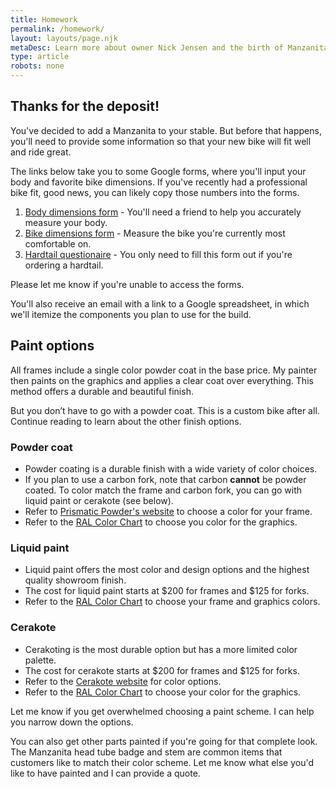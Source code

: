 ```yaml
---
title: Homework
permalink: /homework/
layout: layouts/page.njk
metaDesc: Learn more about owner Nick Jensen and the birth of Manzanita Cycles.
type: article
robots: none
---
```


## Thanks for the deposit!

You've decided to add a Manzanita to your stable. But before that happens, you'll need to provide some information so that your new bike will fit well and ride great.

The links below take you to some Google forms, where you'll input your body and favorite bike dimensions. If you've recently had a professional bike fit, good news, you can likely copy those numbers into the forms.

1. [Body dimensions form](https://forms.gle/fZ2VksdgVvWJa4q28) - You'll need a friend to help you accurately measure your body.
2. [Bike dimensions form](https://forms.gle/ENqX9awwgPnGyxAm7) - Measure the bike you're currently most comfortable on.
3. [Hardtail questionaire](https://forms.gle/BTcR4WzCns9ELb2w5) - You only need to fill this form out if you're ordering a hardtail.

Please let me know if you're unable to access the forms.

You'll also receive an email with a link to a Google spreadsheet, in which we'll itemize the components you plan to use for the build.

## Paint options

All frames include a single color powder coat in the base price. My painter then paints on the graphics and applies a clear coat over everything. This method offers a durable and beautiful finish.

But you don’t have to go with a powder coat. This is a custom bike after all. Continue reading to learn about the other finish options.

### Powder coat

- Powder coating is a durable finish with a wide variety of color choices.
- If you plan to use a carbon fork, note that carbon **cannot** be powder coated. To color match the frame and carbon fork, you can go with liquid paint or cerakote (see below).
- Refer to [Prismatic Powder's website](https://www.prismaticpowders.com/) to choose a color for your frame.
- Refer to the [RAL Color Chart](https://www.ralcolorchart.com/) to choose you color for the graphics.

### Liquid paint

- Liquid paint offers the most color and design options and the highest quality showroom finish.
- The cost for liquid paint starts at $200 for frames and $125 for forks.
- Refer to the [RAL Color Chart](https://www.ralcolorchart.com/) to choose your frame and graphics colors.

### Cerakote

- Cerakoting is the most durable option but has a more limited color palette.
- The cost for cerakote starts at $200 for frames and $125 for forks.
- Refer to the [Cerakote website](https://www.cerakote.com/) for color options.
- Refer to the [RAL Color Chart](https://www.ralcolorchart.com/) to choose your color for the graphics.

Let me know if you get overwhelmed choosing a paint scheme. I can help you narrow down the options.

You can also get other parts painted if you're going for that complete look. The Manzanita head tube badge and stem are common items that customers like to match their color scheme. Let me know what else you'd like to have painted and I can provide a quote.